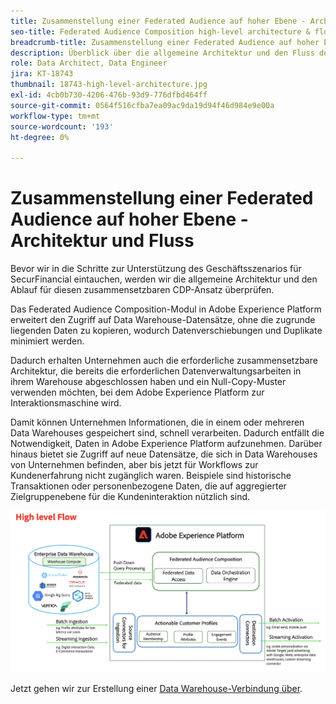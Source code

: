 ```yaml
---
title: Zusammenstellung einer Federated Audience auf hoher Ebene - Architektur und Fluss
seo-title: Federated Audience Composition high-level architecture & flow | Engage with audiences directly from your data warehouse using Federated Audience Composition
breadcrumb-title: Zusammenstellung einer Federated Audience auf hoher Ebene - Architektur und Fluss
description: Überblick über die allgemeine Architektur und den Fluss der Federated Audience-Komposition.
role: Data Architect, Data Engineer
jira: KT-18743
thumbnail: 18743-high-level-architecture.jpg
exl-id: 4cb0b730-4206-476b-93d9-776dfbd464ff
source-git-commit: 0564f516cfba7ea09ac9da19d94f46d984e9e00a
workflow-type: tm+mt
source-wordcount: '193'
ht-degree: 0%

---
```



# Zusammenstellung einer Federated Audience auf hoher Ebene - Architektur und Fluss

Bevor wir in die Schritte zur Unterstützung des Geschäftsszenarios für SecurFinancial eintauchen, werden wir die allgemeine Architektur und den Ablauf für diesen zusammensetzbaren CDP-Ansatz überprüfen.

Das Federated Audience Composition-Modul in Adobe Experience Platform erweitert den Zugriff auf Data Warehouse-Datensätze, ohne die zugrunde liegenden Daten zu kopieren, wodurch Datenverschiebungen und Duplikate minimiert werden.

Dadurch erhalten Unternehmen auch die erforderliche zusammensetzbare Architektur, die bereits die erforderlichen Datenverwaltungsarbeiten in ihrem Warehouse abgeschlossen haben und ein Null-Copy-Muster verwenden möchten, bei dem Adobe Experience Platform zur Interaktionsmaschine wird.

Damit können Unternehmen Informationen, die in einem oder mehreren Data Warehouses gespeichert sind, schnell verarbeiten. Dadurch entfällt die Notwendigkeit, Daten in Adobe Experience Platform aufzunehmen. Darüber hinaus bietet sie Zugriff auf neue Datensätze, die sich in Data Warehouses von Unternehmen befinden, aber bis jetzt für Workflows zur Kundenerfahrung nicht zugänglich waren. Beispiele sind historische Transaktionen oder personenbezogene Daten, die auf aggregierter Zielgruppenebene für die Kundeninteraktion nützlich sind.

![fac-architecture](assets/fac-architecture.png)

Jetzt gehen wir zur Erstellung einer [Data Warehouse-Verbindung über](data-warehouse-connection.md).
